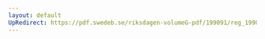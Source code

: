 ```yaml
---
layout: default
UpRedirect: https://pdf.swedeb.se/riksdagen-volumeG-pdf/199091/reg_199091/reg_199091_0545.pdf
---
```

